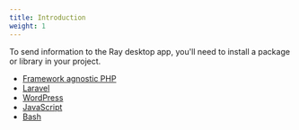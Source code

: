 ```yaml
---
title: Introduction
weight: 1
---
```


To send information to the Ray desktop app, you'll need to install a package or library in your project.

- [Framework agnostic PHP]()
- [Laravel]()
- [WordPress]()
- [JavaScript]()
- [Bash]()
